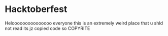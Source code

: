 # Hacktoberfest
Helooooooooooooooo everyone this is an extremely weird place that u shld not read its jz copied code so COPYRITE
